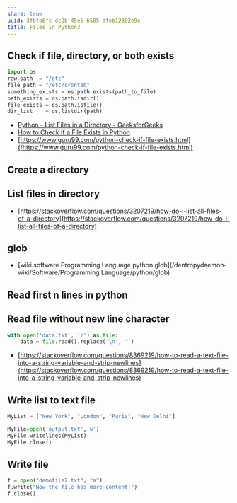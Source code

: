 ```yaml
---
share: true
uuid: 3fbfa6fc-dc2b-45e5-b505-dfeb12302e9e
title: Files in Python3
---
```

## Check if file, directory, or both exists

``` python
import os
raw_path  = "/etc"
file_path = "/etc/crontab"
something_exists = os.path.exists(path_to_file)
path_exists = os.path.isdir()
file_exists = os.path.isfile()
dir_list    = os.listdir(path)
```

* [Python - List Files in a Directory - GeeksforGeeks](https://www.geeksforgeeks.org/python-list-files-in-a-directory/)
* [How to Check If a File Exists in Python](https://www.pythontutorial.net/python-basics/python-check-if-file-exists/)
* [https://www.guru99.com/python-check-if-file-exists.html](/https://www.guru99.com/python-check-if-file-exists.html)

## Create a directory


## List files in directory

*   [https://stackoverflow.com/questions/3207219/how-do-i-list-all-files-of-a-directory](https://stackoverflow.com/questions/3207219/how-do-i-list-all-files-of-a-directory)

## glob

* [wiki.software.Programming Language.python.glob](/dentropydaemon-wiki/Software/Programming Language/python/glob)

## Read first n lines in python

## Read file without new line character

``` python
with open('data.txt', 'r') as file:
    data = file.read().replace('\n', '')
```

*   [https://stackoverflow.com/questions/8369219/how-to-read-a-text-file-into-a-string-variable-and-strip-newlines](https://stackoverflow.com/questions/8369219/how-to-read-a-text-file-into-a-string-variable-and-strip-newlines)

## Write list to text file

``` python
MyList = ["New York", "London", "Paris", "New Delhi"]

MyFile=open('output.txt','w')
MyFile.writelines(MyList)
MyFile.close()
```

## Write file

``` python
f = open("demofile2.txt", "a")
f.write("Now the file has more content!")
f.close()
```